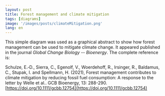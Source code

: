 ```yaml
---
layout: post
title: Forest management and climate mitigation			
tags: [diagrams]
image: '/images/posts/climateMitigation.png'
lang: en
---
```


This simple diagram was used as a graphical abstract to show how forest management can be used to mitigate climate change. 
It appeared published in the journal *Global Change Biology -- Bioenergy*. The complete reference is:

Schulze, E.‐D., Sierra, C., Egenolf, V., Woerdehoff, R., Irsinger, R., Baldamus, C., Stupak, I. and Spellmann, H. (2021), Forest management contributes to climate mitigation by reducing fossil fuel consumption: A response to the letter by Welle et al.. GCB Bioenergy, 13: 288-290.[https://doi.org/10.1111/gcbb.12754](https://doi.org/10.1111/gcbb.12754)


